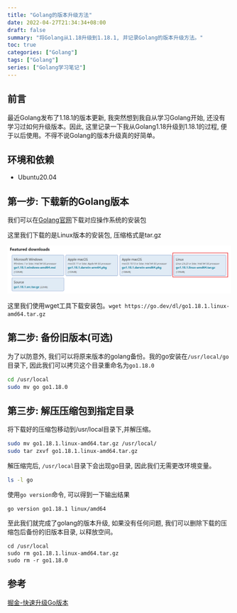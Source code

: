 ```yaml
---
title: "Golang的版本升级方法"
date: 2022-04-27T21:34:34+08:00
draft: false
summary: "将Golang从1.18升级到1.18.1, 并记录Golang的版本升级方法。"
toc: true
categories: ["Golang"]
tags: ["Golang"]
series: ["Golang学习笔记"]
---
```


## 前言

最近Golang发布了1.18.1的版本更新, 我突然想到我自从学习Golang开始, 还没有学习过如何升级版本。因此, 这里记录一下我从Golang1.18升级到1.18.1的过程, 便于以后使用。不得不说Golang的版本升级真的好简单。

## 环境和依赖

- Ubuntu20.04

## 第一步: 下载新的Golang版本

我们可以在[Golang官网](https://go.dev/dl/)下载对应操作系统的安装包

这里我们下载的是Linux版本的安装包, 压缩格式是tar.gz

![Golang Version](https://raw.githubusercontent.com/yeahQing/ImgStg/main/images/202204272222008.jpg)

这里我们使用wget工具下载安装包。`wget https://go.dev/dl/go1.18.1.linux-amd64.tar.gz`

## 第二步: 备份旧版本(可选)

为了以防意外, 我们可以将原来版本的golang备份。我的go安装在`/usr/local/go`目录下, 因此我们可以拷贝这个目录重命名为`go1.18.0`

```bash
cd /usr/local
sudo mv go go1.18.0
```

## 第三步: 解压压缩包到指定目录

将下载好的压缩包移动到/usr/local目录下,并解压缩。

```bash
sudo mv go1.18.1.linux-amd64.tar.gz /usr/local/
sudo tar zxvf go1.18.1.linux-amd64.tar.gz
```

解压缩完后, `/usr/local`目录下会出现go目录, 因此我们无需更改环境变量。

```bash
ls -l go
```

使用`go version`命令, 可以得到一下输出结果

```
go version go1.18.1 linux/amd64
```

至此我们就完成了golang的版本升级, 如果没有任何问题, 我们可以删除下载的压缩包后备份的旧版本目录, 以释放空间。

```
cd /usr/local
sudo rm go1.18.1.linux-amd64.tar.gz
sudo rm -r go1.18.0
```

## 参考

[掘金-快速升级Go版本](https://juejin.cn/post/6982858375423852558)